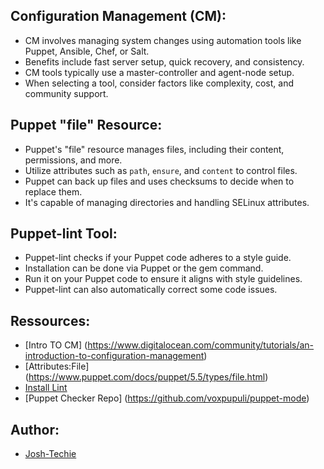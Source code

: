 ## Configuration Management (CM):

- CM involves managing system changes using automation tools like Puppet, Ansible, Chef, or Salt.
- Benefits include fast server setup, quick recovery, and consistency.
- CM tools typically use a master-controller and agent-node setup.
- When selecting a tool, consider factors like complexity, cost, and community support.

## Puppet "file" Resource:

- Puppet's "file" resource manages files, including their content, permissions, and more.
- Utilize attributes such as `path`, `ensure`, and `content` to control files.
- Puppet can back up files and uses checksums to decide when to replace them.
- It's capable of managing directories and handling SELinux attributes.

## Puppet-lint Tool:

- Puppet-lint checks if your Puppet code adheres to a style guide.
- Installation can be done via Puppet or the gem command.
- Run it on your Puppet code to ensure it aligns with style guidelines.
- Puppet-lint can also automatically correct some code issues.

## Ressources:
* [Intro TO CM] (https://www.digitalocean.com/community/tutorials/an-introduction-to-configuration-management)
* [Attributes:File] (https://www.puppet.com/docs/puppet/5.5/types/file.html)
* [Install Lint ](http://puppet-lint.com/)
* [Puppet Checker Repo] (https://github.com/voxpupuli/puppet-mode)

## Author:
- [Josh-Techie](https://github.com/Josh-techie)
